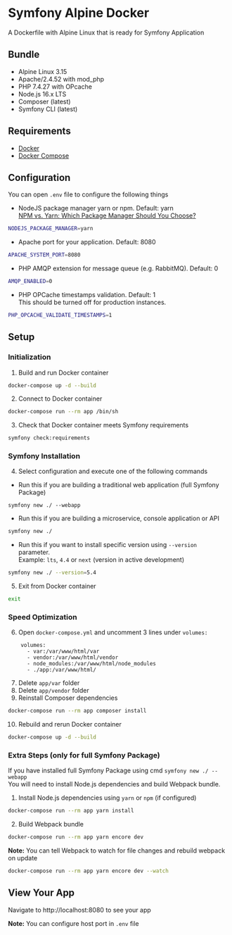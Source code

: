 # Symfony Alpine Docker
A Dockerfile with Alpine Linux that is ready for Symfony Application

## Bundle
- Alpine Linux 3.15
- Apache/2.4.52 with mod_php
- PHP 7.4.27 with OPcache
- Node.js 16.x LTS
- Composer (latest)
- Symfony CLI (latest)

## Requirements

* [Docker](https://docs.docker.com/engine/install/)
* [Docker Compose](https://docs.docker.com/compose/install/)

## Configuration

You can open `.env` file to configure the following things
* NodeJS package manager yarn or npm. Default: yarn<br>
 [NPM vs. Yarn: Which Package Manager Should You Choose?](https://www.whitesourcesoftware.com/free-developer-tools/blog/npm-vs-yarn-which-should-you-choose/)
```bash
NODEJS_PACKAGE_MANAGER=yarn
```
* Apache port for your application. Default: 8080
```bash
APACHE_SYSTEM_PORT=8080
```
* PHP AMQP extension for message queue (e.g. RabbitMQ). Default: 0
```bash
AMQP_ENABLED=0
```
* PHP OPCache timestamps validation. Default: 1<br>
This should be turned off for production instances.
```bash
PHP_OPCACHE_VALIDATE_TIMESTAMPS=1
```

## Setup

### Initialization
1) Build and run Docker container
```bash
docker-compose up -d --build
```
2) Connect to Docker container
```bash
docker-compose run --rm app /bin/sh
```

3) Check that Docker container meets Symfony requirements
```bash
symfony check:requirements
```

### Symfony Installation

4) Select configuration and execute one of the following commands
* Run this if you are building a traditional web application (full Symfony Package)
```
symfony new ./ --webapp
```

* Run this if you are building a microservice, console application or API
```bash
symfony new ./
```

* Run this if you want to install specific version using `--version` parameter.<br>
Example: `lts`, `4.4` or `next` (version in active development)
```bash
symfony new ./ --version=5.4
```

5) Exit from Docker container
```bash
exit
```

### Speed Optimization

6) Open `docker-compose.yml` and uncomment 3 lines under `volumes:`
```
    volumes:
      - var:/var/www/html/var
      - vendor:/var/www/html/vendor
      - node_modules:/var/www/html/node_modules
      - ./app:/var/www/html/
```
7) Delete `app/var` folder
8) Delete `app/vendor` folder
9) Reinstall Composer dependencies
```bash
docker-compose run --rm app composer install
```
10) Rebuild and rerun Docker container
```bash
docker-compose up -d --build
```

### Extra Steps (only for full Symfony Package)
If you have installed full Symfony Package using cmd `symfony new ./ --webapp`<br>
You will need to install Node.js dependencies and build Webpack bundle.
1) Install Node.js dependencies using `yarn` or `npm` (if configured)
```bash
docker-compose run --rm app yarn install
```
2) Build Webpack bundle
```bash
docker-compose run --rm app yarn encore dev
```
**Note:** You can tell Webpack to watch for file changes and rebuild webpack on update
```bash
docker-compose run --rm app yarn encore dev --watch
```

## View Your App

Navigate to http://localhost:8080 to see your app

**Note:** You can configure host port in `.env` file
